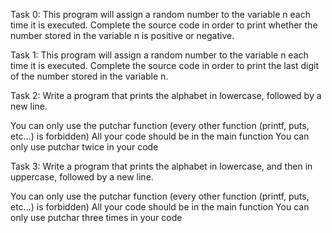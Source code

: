 Task 0: This program will assign a random number to the variable n each time it is executed. Complete the source code in order to print whether the number stored in the variable n is positive or negative.


Task 1: This program will assign a random number to the variable n each time it is executed. Complete the source code in order to print the last digit of the number stored in the variable n.


Task 2: Write a program that prints the alphabet in lowercase, followed by a new line.

You can only use the putchar function (every other function (printf, puts, etc…) is forbidden)
All your code should be in the main function
You can only use putchar twice in your code


Task 3: Write a program that prints the alphabet in lowercase, and then in uppercase, followed by a new line.

You can only use the putchar function (every other function (printf, puts, etc…) is forbidden)
All your code should be in the main function
You can only use putchar three times in your code



